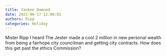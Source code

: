 ```yaml
---
title: Yankee Damned
date: 2021-06-17 12:08:01
authors: Ripp
categories: Holiday
---
```


 Mister Ripp I heard The Jester made a cool 2 million in new personal wealth from being a fairhope city councilman and getting city contracts. How does this get past the ethics Commission?